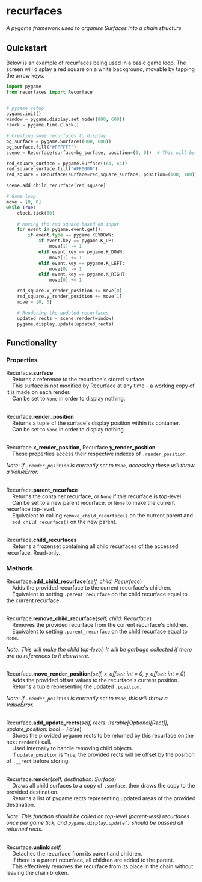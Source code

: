 # recurfaces

###### A pygame framework used to organise Surfaces into a chain structure

## Quickstart

Below is an example of recurfaces being used in a basic game loop.
The screen will display a red square on a white background, movable by tapping the arrow keys.

```python
import pygame
from recurfaces import Recurface


# pygame setup
pygame.init()
window = pygame.display.set_mode((800, 600))
clock = pygame.time.Clock()

# Creating some recurfaces to display
bg_surface = pygame.Surface((800, 600))
bg_surface.fill("#FFFFFF")
scene = Recurface(surface=bg_surface, position=(0, 0))  # This will be the top-level recurface

red_square_surface = pygame.Surface((64, 64))
red_square_surface.fill("#FF0000")
red_square = Recurface(surface=red_square_surface, position=(100, 100))

scene.add_child_recurface(red_square)

# Game loop
move = [0, 0]
while True:
    clock.tick(60)

    # Moving the red square based on input
    for event in pygame.event.get():
        if event.type == pygame.KEYDOWN:
            if event.key == pygame.K_UP:
                move[1] -= 1
            elif event.key == pygame.K_DOWN:
                move[1] += 1
            elif event.key == pygame.K_LEFT:
                move[0] -= 1
            elif event.key == pygame.K_RIGHT:
                move[0] += 1

    red_square.x_render_position += move[0]
    red_square.y_render_position += move[1]
    move = [0, 0]

    # Rendering the updated recurfaces
    updated_rects = scene.render(window)
    pygame.display.update(updated_rects)
```

## Functionality

### Properties

Recurface.**surface**  
&nbsp;&nbsp;&nbsp;&nbsp;Returns a reference to the recurface's stored surface.  
&nbsp;&nbsp;&nbsp;&nbsp;This surface is not modified by Recurface at any time - a working copy of it is made on each render.  
&nbsp;&nbsp;&nbsp;&nbsp;Can be set to `None` in order to display nothing.  
&nbsp;  

Recurface.**render_position**  
&nbsp;&nbsp;&nbsp;&nbsp;Returns a tuple of the surface's display position within its container.  
&nbsp;&nbsp;&nbsp;&nbsp;Can be set to `None` in order to display nothing.  
&nbsp;

Recurface.**x_render_position**, Recurface.**y_render_position**  
&nbsp;&nbsp;&nbsp;&nbsp;These properties access their respective indexes of `.render_position`.  

*Note: If `.render_position` is currently set to `None`, accessing these will throw a ValueError.*  
&nbsp;

Recurface.**parent_recurface**  
&nbsp;&nbsp;&nbsp;&nbsp;Returns the container recurface, or `None` if this recurface is top-level.  
&nbsp;&nbsp;&nbsp;&nbsp;Can be set to a new parent recurface, or `None` to make the current recurface top-level.  
&nbsp;&nbsp;&nbsp;&nbsp;Equivalent to calling `remove_child_recurface()` on the current parent and  
&nbsp;&nbsp;&nbsp;&nbsp;`add_child_recurface()` on the new parent.  
&nbsp;

Recurface.**child_recurfaces**  
&nbsp;&nbsp;&nbsp;&nbsp;Returns a frozenset containing all child recurfaces of the accessed recurface. Read-only.  

### Methods

Recurface.**add_child_recurface**(*self, child: Recurface*)  
&nbsp;&nbsp;&nbsp;&nbsp;Adds the provided recurface to the current recurface's children.  
&nbsp;&nbsp;&nbsp;&nbsp;Equivalent to setting `.parent_recurface` on the child recurface equal to the current recurface.  
&nbsp;

Recurface.**remove_child_recurface**(*self, child: Recurface*)  
&nbsp;&nbsp;&nbsp;&nbsp;Removes the provided recurface from the current recurface's children.  
&nbsp;&nbsp;&nbsp;&nbsp;Equivalent to setting `.parent_recurface` on the child recurface equal to `None`.  

*Note: This will make the child top-level; It will be garbage collected if there are no references to it elsewhere.*  
&nbsp;

Recurface.**move_render_position**(*self, x_offset: int = 0, y_offset: int = 0*)  
&nbsp;&nbsp;&nbsp;&nbsp;Adds the provided offset values to the recurface's current position.  
&nbsp;&nbsp;&nbsp;&nbsp;Returns a tuple representing the updated `.position`.  

*Note: If `.render_position` is currently set to `None`, this will throw a ValueError.*  
&nbsp;

Recurface.**add_update_rects**(*self, rects: Iterable[Optional[Rect]], update_position: bool = False*)  
&nbsp;&nbsp;&nbsp;&nbsp;Stores the provided pygame rects to be returned by this recurface on the next `render()` call.  
&nbsp;&nbsp;&nbsp;&nbsp;Used internally to handle removing child objects.  
&nbsp;&nbsp;&nbsp;&nbsp;If `update_position` is `True`, the provided rects will be offset by the position of `.__rect` before storing.  
&nbsp;

Recurface.**render**(*self, destination: Surface*)  
&nbsp;&nbsp;&nbsp;&nbsp;Draws all child surfaces to a copy of `.surface`, then draws the copy to the provided destination.  
&nbsp;&nbsp;&nbsp;&nbsp;Returns a list of pygame rects representing updated areas of the provided destination.  

*Note: This function should be called on top-level (parent-less) recurfaces once per game tick, and `pygame.display.update()` should be passed all returned rects.*  
&nbsp;

Recurface.**unlink**(*self*)  
&nbsp;&nbsp;&nbsp;&nbsp;Detaches the recurface from its parent and children.  
&nbsp;&nbsp;&nbsp;&nbsp;If there is a parent recurface, all children are added to the parent.  
&nbsp;&nbsp;&nbsp;&nbsp;This effectively removes the recurface from its place in the chain without leaving the chain broken.  
&nbsp;
